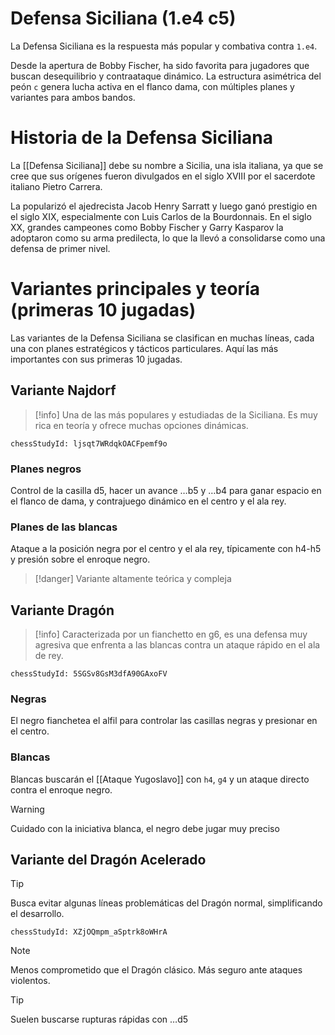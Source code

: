 # Defensa Siciliana (1.e4 c5)

La Defensa Siciliana es la respuesta más popular y combativa contra `1.e4`. 

Desde la apertura de Bobby Fischer, ha sido favorita para jugadores que buscan desequilibrio y contraataque dinámico. La estructura asimétrica del peón `c` genera lucha activa en el flanco dama, con múltiples planes y variantes para ambos bandos.

# Historia de la Defensa Siciliana

La [[Defensa Siciliana]] debe su nombre a Sicilia, una isla italiana, ya que se cree que sus orígenes fueron divulgados en el siglo XVIII por el sacerdote italiano Pietro Carrera.

La popularizó el ajedrecista Jacob Henry Sarratt y luego ganó prestigio en el siglo XIX, especialmente con Luis Carlos de la Bourdonnais. En el siglo XX, grandes campeones como Bobby Fischer y Garry Kasparov la adoptaron como su arma predilecta, lo que la llevó a consolidarse como una defensa de primer nivel.

# Variantes principales y teoría (primeras 10 jugadas)

Las variantes de la Defensa Siciliana se clasifican en muchas líneas, cada una con planes estratégicos y tácticos particulares. Aquí las más importantes con sus primeras 10 jugadas.

## Variante Najdorf

> [!info]
> Una de las más populares y estudiadas de la Siciliana. Es muy rica en teoría y ofrece muchas opciones dinámicas.

```chessStudy
chessStudyId: ljsqt7WRdqkOACFpemf9o
```

### Planes negros

Control de la casilla d5, hacer un avance …b5 y …b4 para ganar espacio en el flanco de dama, y contrajuego dinámico en el centro y el ala rey.

### Planes de las blancas

Ataque a la posición negra por el centro y el ala rey, típicamente con h4-h5 y presión sobre el enroque negro.

> [!danger]
> Variante altamente teórica y compleja

## Variante Dragón

> [!info]
> Caracterizada por un fianchetto en g6, es una defensa muy agresiva que enfrenta a las blancas contra un ataque rápido en el ala de rey.

```chessStudy
chessStudyId: 5SGSv8GsM3dfA90GAxoFV
```

### Negras
El negro fianchetea el alfil para controlar las casillas negras y presionar en el centro.

### Blancas

Blancas buscarán el [[Ataque Yugoslavo]] con `h4`, `g4` y un ataque directo contra el enroque negro.

> [!warning]
> Cuidado con la iniciativa blanca, el negro debe jugar muy preciso

## Variante del Dragón Acelerado

> [!tip]
> Busca evitar algunas líneas problemáticas del Dragón normal, simplificando el desarrollo.

```chessStudy
chessStudyId: XZjOQmpm_aSptrk8oWHrA
```

> [!note]
> Menos comprometido que el Dragón clásico.
> Más seguro ante ataques violentos.

> [!tip]
> Suelen buscarse rupturas rápidas con …d5
